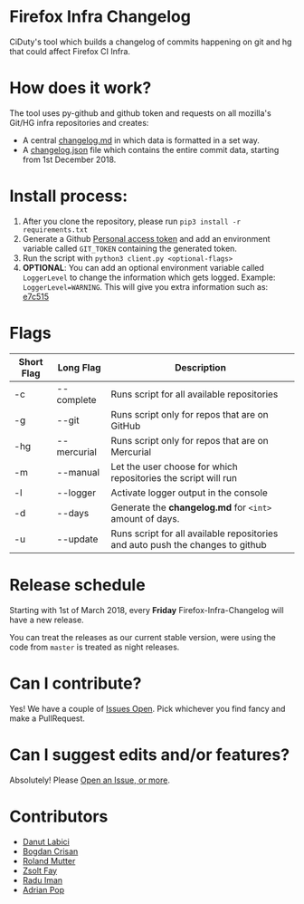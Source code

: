 # Firefox Infra Changelog
CiDuty's tool which builds a changelog of commits happening on git and hg that could affect Firefox CI Infra.

# How does it work?
The tool uses py-github and github token and requests on all mozilla's Git/HG infra repositories and creates:
* A central [changelog.md](https://github.com/mozilla-releng/firefox-infra-changelog/blob/master/changelog.md) in which data is formatted in a set way. 
* A [changelog.json](https://github.com/mozilla-releng/firefox-infra-changelog/blob/master/changelog.json) file which contains the entire commit data, starting from 1st December 2018.

# Install process:
1. After you clone the repository, please run `pip3 install -r requirements.txt`
2. Generate a Github [Personal access token](https://github.com/settings/tokens) and add an environment variable called `GIT_TOKEN` containing the generated token.
3. Run the script with `python3 client.py <optional-flags>`
4. **OPTIONAL**: You can add an optional environment variable called `LoggerLevel` to change the information which gets logged. Example: `LoggerLevel=WARNING`. This will give you extra information such as: [e7c515](https://github.com/mozilla-releng/firefox-infra-changelog/pull/263/commits/e7c515cd1249c60921a22cb2876deef44b5fe7a4#diff-55a742f2aefb0ba0012723d8409292b3R249)

# Flags
| Short Flag | Long Flag | Description |
|-----|-----|----------------------------------------------------------------------------|
| -c | --complete  | Runs script for all available repositories
| -g | --git  | Runs script only for repos that are on GitHub                              |
| -hg | --mercurial   | Runs script only for repos that are on Mercurial                           |
| -m | --manual    | Let the user choose for which repositories the script will run             |
| -l | --logger    | Activate logger output in the console             |
| -d | --days | Generate the **changelog.md** for `<int>` amount of days. |
| -u | --update | Runs script for all available repositories and auto push the changes to github

# Release schedule
Starting with 1st of March 2018, every **Friday** Firefox-Infra-Changelog will have a new release. 

You can treat the releases as our current stable version, were using the code from `master` is treated as night releases.

# Can I contribute?
Yes! We have a couple of [Issues Open](https://github.com/Akhliskun/firefox-infra-changelog/issues). 
Pick whichever you find fancy and make a PullRequest.

# Can I suggest edits and/or features? 
Absolutely! Please [Open an Issue, or more](https://github.com/Akhliskun/firefox-infra-changelog/issues). 




# Contributors
* [Danut Labici](https://github.com/Akhliskun)
* [Bogdan Crisan](https://github.com/bccrisan)
* [Roland Mutter](https://github.com/mutterroland)
* [Zsolt Fay](https://github.com/zsoltfay)
* [Radu Iman](https://github.com/raduiman)
* [Adrian Pop](https://github.com/popadrianc)
